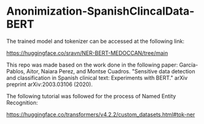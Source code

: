 # Anonimization-SpanishClincalData-BERT

The trained model and tokenizer can be accessed at the following link:

https://huggingface.co/sravn/NER-BERT-MEDOCCAN/tree/main

This repo was made based on the work done in the following paper:
García-Pablos, Aitor, Naiara Perez, and Montse Cuadros. "Sensitive data detection and classification in Spanish clinical text: Experiments with BERT." arXiv preprint arXiv:2003.03106 (2020).

The following tutorial was followed for the process of Named Entity Recognition:

https://huggingface.co/transformers/v4.2.2/custom_datasets.html#tok-ner